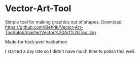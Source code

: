 # Vector-Art-Tool
Simple tool for making graphics out of shapes.
Download: https://github.com/Klehrik/Vector-Art-Tool/blob/master/Vector%20Art%20Tool.zip


Made for hack:peel hackathon

I started a day late so I didn't have much time to polish this well.
